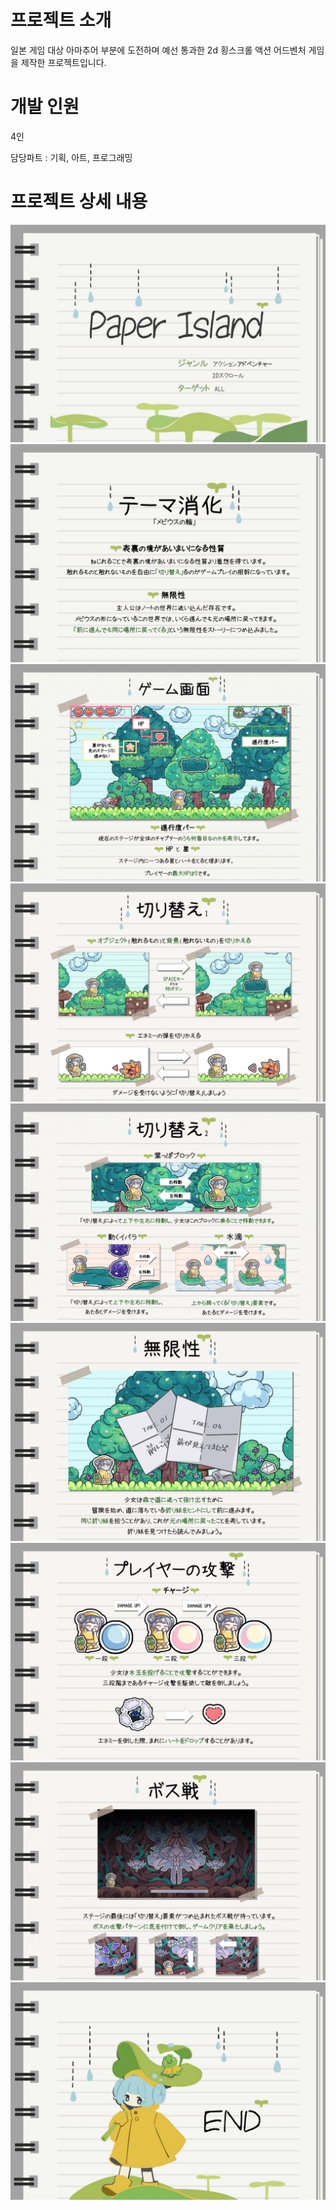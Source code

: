 # 프로젝트 소개
일본 게임 대상 아마추어 부분에 도전하며 예선 통과한 2d 횡스크롤 액션 어드벤처 게임을 제작한 프로젝트입니다.

# 개발 인원
4인

담당파트 : 기획, 아트, 프로그래밍

# 프로젝트 상세 내용

![1](https://github.com/00moa00/paperIsland/blob/main/pdf/introduction_final-1.png)
![2](https://github.com/00moa00/paperIsland/blob/main/pdf/introduction_final-2.png)
![3](https://github.com/00moa00/paperIsland/blob/main/pdf/introduction_final-3.png)
![4](https://github.com/00moa00/paperIsland/blob/main/pdf/introduction_final-4.png)
![5](https://github.com/00moa00/paperIsland/blob/main/pdf/introduction_final-5.png)
![6](https://github.com/00moa00/paperIsland/blob/main/pdf/introduction_final-6.png)
![7](https://github.com/00moa00/paperIsland/blob/main/pdf/introduction_final-7.png)
![8](https://github.com/00moa00/paperIsland/blob/main/pdf/introduction_final-8.png)
![9](https://github.com/00moa00/paperIsland/blob/main/pdf/introduction_final-9.png)

